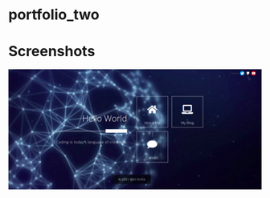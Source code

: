 # portfolio_two

# Screenshots

![App Screenshot](https://github.com/l00pinfinity/portfolio_two/blob/main/boit-droid.png)
